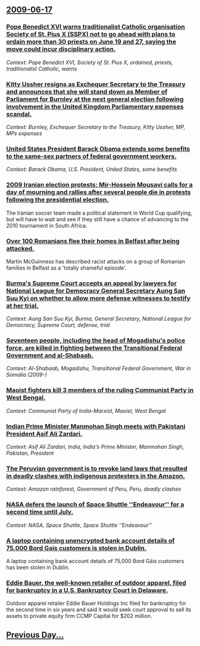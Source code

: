 ## [2009-06-17](/news/2009/06/17/index.md)

### [ Pope Benedict XVI warns traditionalist Catholic organisation Society of St. Pius X (SSPX) not to go ahead with plans to ordain more than 30 priests on June 19 and 27, saying the move could incur disciplinary action. ](/news/2009/06/17/pope-benedict-xvi-warns-traditionalist-catholic-organisation-society-of-st-pius-x-sspx-not-to-go-ahead-with-plans-to-ordain-more-than-30.md)
_Context: Pope Benedict XVI, Society of St. Pius X, ordained, priests, traditionalist Catholic, warns_

### [ Kitty Ussher resigns as Exchequer Secretary to the Treasury and announces that she will stand down as Member of Parliament for Burnley at the next general election following involvement in the United Kingdom Parliamentary expenses scandal. ](/news/2009/06/17/kitty-ussher-resigns-as-exchequer-secretary-to-the-treasury-and-announces-that-she-will-stand-down-as-member-of-parliament-for-burnley-at-t.md)
_Context: Burnley, Exchequer Secretary to the Treasury, Kitty Ussher, MP, MPs expenses_

### [ United States President Barack Obama extends some benefits to the same-sex partners of federal government workers. ](/news/2009/06/17/united-states-president-barack-obama-extends-some-benefits-to-the-same-sex-partners-of-federal-government-workers.md)
_Context: Barack Obama, U.S. President, United States, some benefits_

### [ 2009 Iranian election protests: Mir-Hossein Mousavi calls for a day of mourning and rallies after several people die in protests following the presidential election. ](/news/2009/06/17/2009-iranian-election-protests-p-mir-hossein-mousavi-calls-for-a-day-of-mourning-and-rallies-after-several-people-die-in-protests-following.md)
The Iranian soccer team made a political statement in World Cup qualifying, but will have to wait and see if they still have a chance of advancing to the 2010 tournament in South Africa.

### [ Over 100 Romanians flee their homes in Belfast after being attacked. ](/news/2009/06/17/over-100-romanians-flee-their-homes-in-belfast-after-being-attacked.md)
Martin McGuinness has described racist attacks on a group of Romanian families in Belfast as a &#39;totally shameful episode&#39;.

### [ Burma's  Supreme Court accepts an appeal by lawyers for National League for Democracy General Secretary Aung San Suu Kyi on whether to allow more defense witnesses to testify at her trial. ](/news/2009/06/17/burma-s-supreme-court-accepts-an-appeal-by-lawyers-for-national-league-for-democracy-general-secretary-aung-san-suu-kyi-on-whether-to-allo.md)
_Context: Aung San Suu Kyi, Burma, General Secretary, National League for Democracy, Supreme Court, defense, trial_

### [ Seventeen people, including the head of Mogadishu's police force, are killed in fighting between the Transitional Federal Government and al-Shabaab. ](/news/2009/06/17/seventeen-people-including-the-head-of-mogadishu-s-police-force-are-killed-in-fighting-between-the-transitional-federal-government-and-al.md)
_Context: Al-Shabaab, Mogadishu, Transitional Federal Government, War in Somalia (2009-)_

### [ Maoist fighters kill 3 members of the ruling Communist Party in West Bengal. ](/news/2009/06/17/maoist-fighters-kill-3-members-of-the-ruling-communist-party-in-west-bengal.md)
_Context: Communist Party of India-Marxist, Maoist, West Bengal_

### [ Indian Prime Minister Manmohan Singh meets with Pakistani President Asif Ali Zardari. ](/news/2009/06/17/indian-prime-minister-manmohan-singh-meets-with-pakistani-president-asif-ali-zardari.md)
_Context: Asif Ali Zardari, India, India's Prime Minister, Manmohan Singh, Pakistan, President_

### [ The Peruvian government is to revoke land laws that resulted in deadly clashes with indigenous protesters in the Amazon. ](/news/2009/06/17/the-peruvian-government-is-to-revoke-land-laws-that-resulted-in-deadly-clashes-with-indigenous-protesters-in-the-amazon.md)
_Context: Amazon rainforest, Government of Peru, Peru, deadly clashes_

### [ NASA defers the launch of Space Shuttle ''Endeavour'' for a second time until July. ](/news/2009/06/17/nasa-defers-the-launch-of-space-shuttle-endeavour-for-a-second-time-until-july.md)
_Context: NASA, Space Shuttle, Space Shuttle ''Endeavour''_

### [ A laptop containing unencrypted bank account details of 75,000 Bord Gais customers is stolen in Dublin. ](/news/2009/06/17/a-laptop-containing-unencrypted-bank-account-details-of-75-000-bord-ga-is-customers-is-stolen-in-dublin.md)
A laptop containing bank account details of 75,000 Bord Gáis customers has been stolen in Dublin.

### [ Eddie Bauer, the well-known retailer of outdoor apparel, filed for bankruptcy in a U.S. Bankruptcy Court in Delaware. ](/news/2009/06/17/eddie-bauer-the-well-known-retailer-of-outdoor-apparel-filed-for-bankruptcy-in-a-u-s-bankruptcy-court-in-delaware.md)
Outdoor apparel retailer Eddie Bauer Holdings Inc filed for bankruptcy for the second time in six years and said it would seek court approval to sell its assets to private equity firm CCMP Capital for $202 million.

## [Previous Day...](/news/2009/06/16/index.md)

